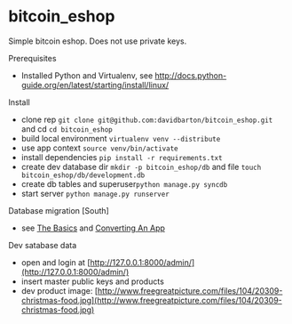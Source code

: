 bitcoin_eshop
=============

Simple bitcoin eshop. Does not use private keys.

Prerequisites
* Installed Python and Virtualenv, see http://docs.python-guide.org/en/latest/starting/install/linux/

Install
* clone rep `git clone git@github.com:davidbarton/bitcoin_eshop.git` and cd `cd bitcoin_eshop`
* build local environment `virtualenv venv --distribute`
* use app context `source venv/bin/activate`
* install dependencies `pip install -r requirements.txt`
* create dev database dir `mkdir -p bitcoin_eshop/db` and file `touch bitcoin_eshop/db/development.db`
* create db tables and superuser`python manage.py syncdb`
* start server `python manage.py runserver`

Database migration [South]
* see [The Basics](http://south.readthedocs.org/en/0.7.6/tutorial/part1.html) and [Converting An App](http://south.readthedocs.org/en/0.7.6/convertinganapp.html)

Dev satabase data
* open and login at [http://127.0.0.1:8000/admin/](http://127.0.0.1:8000/admin/)
* insert master public keys and products
* dev product image: [http://www.freegreatpicture.com/files/104/20309-christmas-food.jpg](http://www.freegreatpicture.com/files/104/20309-christmas-food.jpg)